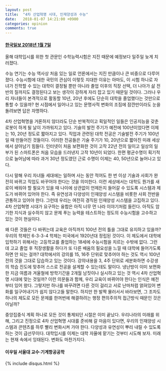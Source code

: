 ```yaml
---
layout: post
title:  "4차 산업혁명 시대, 인재양성과 수능"
date:   2018-01-07 14:21:00 +0900
categories: opinion
comments: true
---
```

#### [한국일보 2018년 1월 7일](http://www.hankookilbo.com/v/88181f622b6a476fae5cad77a312ce32)

올해 대학입시를 위한 첫 관문인 수학능력시험은 지진 때문에 예정보다 일주일 늦게 치러졌다.

수능 연기는 수능 역사상 처음 있는 일로 언론에서는 지진 만큼이나 큰 비중으로 다루어졌다. 수능시험에 대한 국민의 관심이 이렇듯 지대한 이유는 아마도, 이 시험 하나로 자녀가 진학할 수 있는 대학이 결정될 뿐만 아니라 졸업 이후의 직장 선택, 더 나아가 삶 전반의 질까지도 결정된다고 보는 생각이 강하게 자리 잡고 있기 때문일 것이다. 그러나 우리 자녀들이 본격적으로 활동할 10년, 20년 후에도 단순히 대학을 졸업했다는 것만으로 통할 수 있을까? 현 시점에서 일어나고 있는 문명사적 변화의 조짐에 잠깐만이라도 눈을 돌려보면 답은 자명하다.

4차 산업혁명을 거론하지 않더라도 단순 반복적이고 획일적인 일들은 인공지능을 갖춘 로봇이 하게 될 날이 가까워지고 있다. 기술의 발전 주기가 예전에 100년이었다면 이제는 10, 20년 정도로 짧아지고 있다. 직업과 관련된 대학 전공은 기술발전 주기가 100년일 때 만들어진 것들이다. 이러한 전공들은 기술 주기가 10, 20년으로 짧아진 미래 세상에서 살아남기 힘들다. 인터넷이 처음 보편화한 것이 고작 22년 전의 일이고 일상의 일부가 된 스마트폰은 처음 모습을 드러낸지 고작 10년이 되었다. 한편 평균수명이 획기적으로 늘어남에 따라 과거 30년 정도였던 근로 수명이 이제는 40, 50년으로 늘어나고 있다.

다시 말해 우리 자녀들 세대에는 일하며 사는 동안 적어도 한 번 이상 기술과 사회가 완전히 바뀌고 직업도 바꾸어야 한다는 것을 의미한다. 이런 세상에서는 대학도 뭔가를 새로이 배워야 할 필요가 있을 때 나이에 상관없이 언제든지 들어갈 수 있도록 시스템과 제도가 바뀌어 있어야 한다. 즉 유연성과 다양성이 인재양성 시스템을 비롯한 사회 전반을 관통하고 있어야 한다. 그런데 우리는 여전히 경직된 인재양성 시스템을 고집하고 있다. 4차 산업혁명 시대가 요구하는 융합은 아직 너무 먼 나라 이야기처럼 들린다. 아직도 암기한 지식과 실수하지 않고 문제 푸는 능력을 테스트하는 정도의 수능시험을 고수하고 있는 것이 현실이다.

왜 다른 것들은 다 바뀌는데 교육은 아직까지 100년 전의 틀을 그대로 유지하고 있을까? 우리의 학제인 6-3-3-4 학제는 미국에서 1920년대 정립된 것이다. 이 제도에서 대학에 입학하기 위해서는 고등학교를 졸업하는 18세에 수능시험을 치르는 수밖에 없다. 그런데 고교 졸업 후 직장생활을 하다가 또 다른 배움의 필요성을 느낄 때 대학에 들어가도록 하면 안 되는 걸까? 대학에서의 강의를 15, 16주 단위로 맞추어야 하는 것도 역시 100년 전의 것을 그대로 답습하고 있는 것이다. 강의내용을 3, 4주 단위로 세분화하면 수강생의 학습 진도에 맞추어 스스로 전공을 설계할 수 있는데도 말이다. 냉난방이 이미 보편화한 지금 여름과 겨울철에 방학기간을 2개월 남짓이나 실시하고 있는 것 역시 4차 산업혁명 시대에 맞는 것일까? 이런 의문들과 함께, 우리 교육이 바뀌어야 한다는 인식은 예전부터 있어 왔다. 그렇지만 하나를 바꾸려면 다른 것이 걸리고 서로 난마처럼 얽혀있어 변화를 일구어내기가 쉽지 않다고들 말한다. 하지만 한 발짝 물러서서 바라보면, 그 조차도 하나의 제도로 모든 문제를 한꺼번에 해결하려는 행정 편의주의적 접근방식 때문인 것은 아닐까?

중앙집중식 계획 하나로 모든 것이 통제되던 시절은 이미 끝났다. 우리나라의 미래를 위해, 그리고 진정으로 4차 산업혁명 시대를 준비해 갈 마음이 있다면, 우리의 인재양성 시스템과 콘텐츠를 하루 빨리 변화시켜 가야 한다. 다양성과 유연성이 뿌리 내릴 수 있도록 하는 것이 급선무이다. 대학입시를 이제는 대학 자율에 맡기는 것부터 시도해 보자. 미래는 현재 속에서 잉태된다. 변화도 마찬가지다.

#### 이우일 서울대 교수·기계항공공학

{% include disqus.html %}
